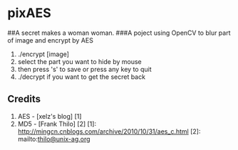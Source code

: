 pixAES
======
##A secret makes a woman woman.
###A poject using OpenCV to blur part of image and encrypt by AES

1. ./encrypt [image]
2. select the part you want to hide by mouse
3. then press 's' to save or press any key to quit
4. ./decrypt if you want to get the secret back

## Credits
1. AES - [xelz's blog] [1]
2. MD5 - [Frank Thilo] [2]
  [1]: http://mingcn.cnblogs.com/archive/2010/10/31/aes_c.html
  [2]: mailto:thilo@unix-ag.org